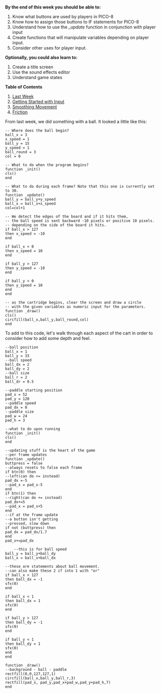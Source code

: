 **By the end of this week you should be able to:**
1. Know what buttons are used by players in PICO-8
1. Know how to assign those buttons to IF statements for PICO-8
1. Understand how to use the _\_update_ function in conjunction with player input
1. Create functions that will manipulate variables depending on player input.
1. Consider other uses for player input.

**Optionally, you could also learn to:**
1. Create a title screen
1. Use the sound effects editor
1. Understand game states

**Table of Contents**
1. [Last Week](#last-week)
1. [Getting Started with Input](#getting-started-with-input)
1. [Smoothing Movement](#smoothing-movement)
1. [Friction](#friction)

From last week, we did something with a ball. It looked a little like this: 
```
-- Where does the ball begin?
ball_x = 3
x_speed = 1
ball_y = 15
y_speed = 1
ball_round = 3
col = 0

-- What to do when the program begins?
function _init()
cls()
end

-- What to do during each frame? Note that this one is currently set to 30.
function _update()
ball_y = ball_y+y_speed
ball_x = ball_x+x_speed
col=col+1

-- We detect the edges of the board and if it hits them, 
-- the ball speed is sent backward -10 pixels or positive 10 pixels.
-- depending on the side of the board it hits.
if ball_x > 127 
then x_speed = -10 
end

if ball_x < 0 
then x_speed = 10 
end

if ball_y > 127 
then y_speed = -10 
end

if ball_y < 0 
then y_speed = 10
end
end

-- as the cartridge begins, clear the screen and draw a circle 
-- with the given variables as numeric input for the parameters.
function _draw()
cls()
circfill(ball_x,ball_y,ball_round,col)
end
```

To add to this code, let's walk through each aspect of the cart in order to consider how to add some depth and feel.

```
--ball position
ball_x = 1
ball_y = 33
--ball speed
ball_dx = 2
ball_dy = 2
--ball size
ball_r = 2
ball_dr = 0.5

--paddle starting position
pad_x = 52
pad_y = 120
--paddle speed
pad_dx = 0
--paddle size
pad_w = 24
pad_h = 3

--what to do upon running
function _init()
cls()
end

--updating stuff is the heart of the game
--per frame updates
function _update()
buttpress = false
--always resets to false each frame
if btn(0) then
--left(can do += instead)
pad_dx =-5
--pad_x = pad_x-5
end
if btn(1) then
--right(can do += instead)
pad_dx+=5
--pad_x = pad_x+5
end
--if at the frame update 
--a button isn't getting
--pressed, slow down
if not (buttpress) then
pad_dx = pad_dx/1.7 
end
pad_x+=pad_dx

	--this is for ball speed
ball_y = ball_y+ball_dy
ball_x = ball_x+ball_dx

--these are statements about ball movement.
--can also make these 2 if into 1 with "or"
if ball_x > 127 
then ball_dx = -1
sfx(0) 
end

if ball_x < 1 
then ball_dx = 1 
sfx(0)
end

if ball_y > 127 
then ball_dy = -1 
sfx(0)
end

if ball_y < 1 
then ball_dy = 1
sfx(0)
end
end

function _draw()
--background - ball - paddle
rectfill(0,0,127,127,1)
circfill(ball_x,ball_y,ball_r,3)
rectfill(pad_x, pad_y,pad_x+pad_w,pad_y+pad_h,7)
end
```

